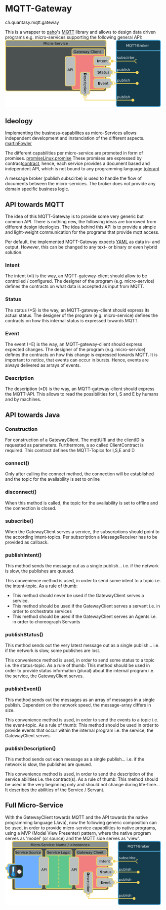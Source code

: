 

# MQTT-Gateway
ch.quantasy.mqtt.gateway

This is a wrapper to [paho]'s [MQTT] library and allows to design data driven programs e.g. micro-services supporting the following general API:
<a href="https://github.com/knr1/ch.quantasy.mqtt.gateway/blob/master/MqttGatewayClient.svg">
<img src="https://github.com/knr1/ch.quantasy.mqtt.gateway/blob/master/MqttGatewayClient.svg.png" alt="Interface-Diagram" />
</a>

## Ideology
Implementing the business-capabilites as micro-Services allows independent development and instanciation of the different aspects.
[martinFowler]

The different capabilities per micro-service are promoted in form of promises.
[promiseLinux],[promise] These promises are expressed by contract[contract], hence, each service provides a document based and independent API,
which is not bound to any programming language.[tolerant]


A message broker (publish subscirbe) is used to handle the flow of documents between the micro-services. The broker does not provide any domain specific business logic.


## API towards MQTT
The idea of this MQTT-Gateway is to provide some very generic but common API. There is nothing new, the following ideas are borrowed from different design ideologies. The idea
behind this API is to provide a simple and light-weight communication for the programs that provide mqtt access.

Per default, the implemented MQTT-Gateway expects [YAML] as data in- and output. However, this can be changed to any text- or binary or even hybrid solution.
### Intent
The intent (=I) is the way, an MQTT-gateway-client should allow to be controlled / configured. The designer of the program (e.g. micro-service) defines the contracts on what data is accepted as
input from MQTT.
### Status
The status (=S) is the way, an MQTT-gateway-client should express its actual status. The designer of the program (e.g. micro-service) defines the contracts on how this
internal status is expressed towards MQTT.
### Event
The event (=E) is the way, an MQTT-gateway-client should express expected changes. The designer of the program (e.g. micro-service) defines the contracts on how this
change is expressed towards MQTT. It is important to notice, that events can occur in bursts. Hence, events are always delivered as arrays of events.
### Description
The description (=D) is the way, an MQTT-gateway-client should express the MQTT-API. This allows to read the possibilities for I, S and E by humans and by machines.

## API towards Java
### Construction
For construction of a GatewayClient. The mqttURI and the clientID is requested as parameters. 
Furthermore, a so called ClientContract is required. This contract defines the MQTT-Topics for I,S,E and D

### connect()
Only after calling the connect method, the connection will be established and the topic for the availability is set to online

### disconnect()
When this method is called, the topic for the availability is set to offline and the connection is closed.

### subscribe()
When the GatewayClient serves a service, the subscriptions should point to the according intent-topics.
Per subscription a MessageReceiver has to be provided as callback.

### publishIntent()
This method sends the message out as a single publish... i.e. if the network is slow, the publishes are queued.

This convenience method is used, in order to send some intent to a topic i.e. the intent-topic. As a rule of thumb:
* This method should never be used if the GatewayClient serves a service.
* This method should be used if the GatewayClient serves a servant i.e. in order to orchestrate services
* This method should be used if the GatewayClient serves an Agents i.e. in order to choreograph Servants

### publishStatus()
This method sends out the very latest message out as a single publish... i.e. if the network is slow, some publishes are lost.

This convenience method is used, in order to send some status to a topic i.e. the status-topic. As a rule of thumb:
This method should be used in order to provide status information (plural) about the internal program i.e. the service, the GatewayClient serves.

### publishEvent()
This method sends out the messages as an array of messages in a single publish. Dependent on the network speed, the message-array differs in size.

This convenience method is used, in order to send the events to a topic i.e. the event-topic. As a rule of thumb:
This method should be used in order to provide events that occur within the internal program i.e. the service, the GatewayClient serves.

### publishDescription()
This method sends out each message as a single publish... i.e. if the network is slow, the publishes are queued.

This convenience method is used, in order to send the description of the service abilities i.e. the contract(s). As a rule of thumb:
This method should be used in the very beginning only and should not change during life-time... It describes the abilities of the Service / Servant.


## Full Micro-Service
With the GatewayClient towards MQTT and the API towards the native programming language (Java), now the following generic composition can be used, in order to
provide micro-service capabilities to native programs, using a MVP (Model View Presenter) pattern, where the native program serves as 'model' (or source) and the MQTT side serves as 'view'. 
<a href="https://github.com/knr1/ch.quantasy.mqtt.gateway/blob/master/Micro-service.svg">
<img src="https://github.com/knr1/ch.quantasy.mqtt.gateway/blob/master/Micro-service.svg.png" alt="Micro-service-Diagram" />
</a>



[paho]: <https://github.com/eclipse/paho.mqtt.java>
[YAML]: <https://en.wikipedia.org/wiki/YAML>
[MQTT]: <http://mqtt.org/>
[TiMqWay.jar]: <https://prof.hti.bfh.ch/knr1/TiMqWay.jar>
[d3Viewer]: <https://github.com/hardillb/d3-MQTT-Topic-Tree>
[micro-service]: <https://en.wikipedia.org/wiki/Microservices>
[martinFowler]: <https://martinfowler.com/articles/microservices.html>
[promiseLinux]: <http://www.linuxjournal.com/content/promise-theory%E2%80%94what-it>
[promise]: <http://markburgess.org/BookOfPromises.pdf>
[contract]: <https://en.wikipedia.org/wiki/Design_by_contract>
[tolerant]: <https://martinfowler.com/bliki/TolerantReader.html>


